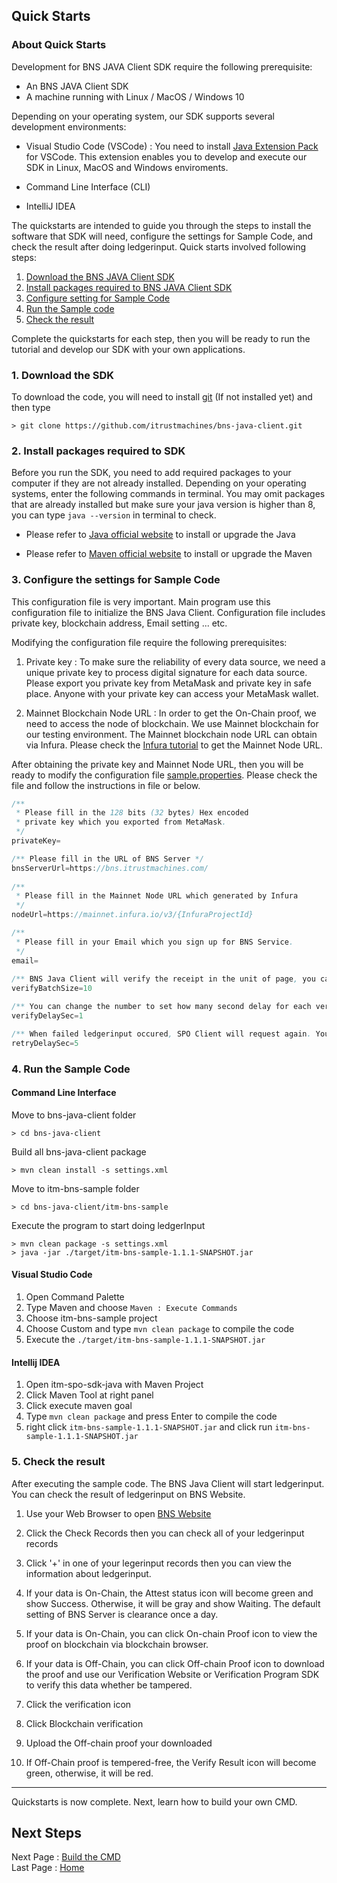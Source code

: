 ## Quick Starts

### About Quick Starts

Development for BNS JAVA Client SDK require the following prerequisite:

- An BNS JAVA Client SDK
- A machine running with Linux / MacOS / Windows 10

Depending on your operating system, our SDK supports several development environments:

- Visual Studio Code (VSCode) : You need to install [Java Extension Pack](https://marketplace.visualstudio.com/items?itemName=vscjava.vscode-java-pack) for VSCode. This extension enables you to develop and execute our SDK in Linux, MacOS and Windows enviroments.

- Command Line Interface (CLI)

- IntelliJ IDEA

The quickstarts are intended to guide you through the steps to install the software that SDK will need, configure the settings for Sample Code, and check the result after doing ledgerinput. Quick starts involved following steps:

<!-- no toc -->
1. [Download the BNS JAVA Client SDK](#1-download-the-sdk)
2. [Install packages required to BNS JAVA Client SDK](#2-install-packages-required-to-sdk)
3. [Configure setting for Sample Code](#3-configure-the-settings-for-sample-code)
4. [Run the Sample code](#4-run-the-sample-code)
5. [Check the result](#5-check-the-result)

Complete the quickstarts for each step, then you will be ready to run the tutorial and develop our SDK with your own applications.

### 1. Download the SDK

To download the code, you will need to install [git](https://docs.github.com/en/get-started/quickstart/set-up-git) (If not installed yet) and then type

```shell
> git clone https://github.com/itrustmachines/bns-java-client.git
```

### 2. Install packages required to SDK

Before you run the SDK, you need to add required packages to your computer if they are not already installed. Depending on your operating systems, enter the following commands in terminal. You may omit packages that are already installed but make sure your java version is higher than 8, you can type `java --version` in terminal to check.

- Please refer to [Java official website](https://www.oracle.com/java/technologies/javase-downloads.html) to install or upgrade the Java

- Please refer to [Maven official website](https://maven.apache.org) to install or upgrade the Maven

### 3. Configure the settings for Sample Code

This configuration file is very important. Main program use this configuration file to initialize the BNS Java Client. Configuration file includes private key, blockchain address, Email setting ... etc.

Modifying the configuration file require the following prerequisites:

1. Private key : To make sure the reliability of every data source, we need a unique private key to process digital signature for each data source. Please export you private key from MetaMask and private key in safe place. Anyone with your private key can access your MetaMask wallet.

2. Mainnet Blockchain Node URL : In order to get the On-Chain proof, we need to access the node of blockchain. We use Mainnet blockchain for our testing environment. The Mainnet blockchain node URL can obtain via Infura. Please check the [Infura tutorial](./infura_en.md) to get the Mainnet Node URL.

After obtaining the private key and Mainnet Node URL, then you will be ready to modify the configuration file [sample.properties](../src/main/resources/sample.properties). Please check the file and follow the instructions in file or below.

```Java
/**
 * Please fill in the 128 bits (32 bytes) Hex encoded
 * private key which you exported from MetaMask.
 */ 
privateKey=

/** Please fill in the URL of BNS Server */
bnsServerUrl=https://bns.itrustmachines.com/
    
/** 
 * Please fill in the Mainnet Node URL which generated by Infura
 */
nodeUrl=https://mainnet.infura.io/v3/{InfuraProjectId}

/**
 * Please fill in your Email which you sign up for BNS Service.
 */        
email=
        
/** BNS Java Client will verify the receipt in the unit of page, you can change the number to set how many receipt will page to take and verify. We will discuss this setting in Tutorial document, you can keep this in default*/
verifyBatchSize=10

/** You can change the number to set how many second delay for each verification. We will discuss this setting in Tutorial document, you can keep this in default*/
verifyDelaySec=1

/** When failed ledgerinput occured, SPO Client will request again. You can change the number to set how many second delay for each retry. We will discuss this setting in Tutorial document, you can keep this in default*/
retryDelaySec=5
```

### 4. Run the Sample Code

#### Command Line Interface
Move to bns-java-client folder

```shell
> cd bns-java-client
```

Build all bns-java-client package

```shell
> mvn clean install -s settings.xml
```

Move to itm-bns-sample folder

```shell
> cd bns-java-client/itm-bns-sample
```

Execute the program to start doing ledgerInput

```shell
> mvn clean package -s settings.xml
> java -jar ./target/itm-bns-sample-1.1.1-SNAPSHOT.jar
```

#### Visual Studio Code

1. Open Command Palette
2. Type Maven and choose `Maven : Execute Commands`
3. Choose itm-bns-sample project
4. Choose Custom and type `mvn clean package` to compile the code
5. Execute the `./target/itm-bns-sample-1.1.1-SNAPSHOT.jar`

#### Intellij IDEA

1. Open itm-spo-sdk-java with Maven Project
2. Click Maven Tool at right panel
3. Click execute maven goal
4. Type `mvn clean package` and press Enter to compile the code
5. right click `itm-bns-sample-1.1.1-SNAPSHOT.jar` and click run `itm-bns-sample-1.1.1-SNAPSHOT.jar`

### 5. Check the result

After executing the sample code. The BNS Java Client will start ledgerinput. You can check the result of ledgerinput on BNS Website.

1. Use your Web Browser to open [BNS Website](https://bns.itrustmachines.com/)

2. Click the Check Records then you can check all of your ledgerinput records

3. Click '+' in one of your legerinput records then you can view the information about ledgerinput.

4. If your data is On-Chain, the Attest status icon will become green and show Success. Otherwise, it will be gray and show Waiting. The default setting of BNS Server is clearance once a day.

5. If your data is On-Chain, you can click On-chain Proof icon to view the proof on blockchain via blockchain browser.

6. If your data is Off-Chain, you can click Off-chain Proof icon to download the proof and use our Verification Website or Verification Program SDK to verify this data whether be tampered.

7. Click the verification icon

8. Click Blockchain verification

9. Upload the Off-chain proof your downloaded

10. If Off-Chain proof is tempered-free, the Verify Result icon will become green, otherwise, it will be red.


----
Quickstarts is now complete. Next, learn how to build your own CMD.

## Next Steps

Next Page : [Build the CMD](./cmd_en.md)  
Last Page : [Home](../../README.md)